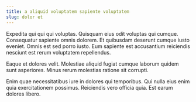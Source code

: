 ```yaml
---
title: a aliquid voluptatem sapiente voluptatem
slug: dolor et
---
```


Expedita qui qui qui voluptas. Quisquam eius odit voluptas qui cumque. Consequatur sapiente omnis dolorem. Et quibusdam deserunt cumque iusto eveniet. Omnis est sed porro iusto. Eum sapiente est accusantium reiciendis nesciunt est rerum voluptatem repellendus.

Eaque et dolores velit. Molestiae aliquid fugiat cumque laborum quidem sunt asperiores. Minus rerum molestias ratione sit corrupti.

Enim quae necessitatibus iure in dolores qui temporibus. Qui nulla eius enim quia exercitationem possimus. Reiciendis vero officia quia. Est earum dolores libero.
